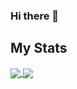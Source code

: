 ### Hi there 👋

## My Stats
<a href="https://github.com/seanmorley15">
  <img align="center" src="https://github-readme-stats.vercel.app/api?username=seanmorley15 &show_icons=true&theme=onedark" />
</a>

<a href="https://github.com/seanmorley15">
  <img align="center" src="https://github-readme-stats.vercel.app/api/top-langs/?username=zipsm15&show_icons=true&theme=onedark" />
</a>


